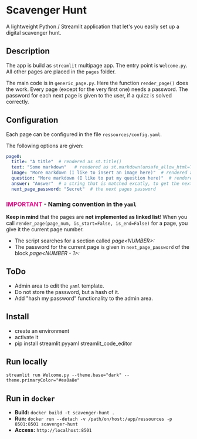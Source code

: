 # Scavenger Hunt

A lightweight Python / Streamlit application that let's you easily set up a digital scavenger hunt.

## Description
The app is build as `streamlit` multipage app.
The entry point is `Welcome.py`. 
All other pages are placed in the `pages` folder.

The main code is in `generic_page.py`. Here the function `render_page()` does the work.
Every page (except for the very first one) needs a password. 
The password for each next page is given to the user, if a quizz is solved correctly.

## Configuration
Each page can be configured in the file `ressources/config.yaml`.

The following options are given:
```yaml
page0:
  title: "A title"  # rendered as st.title()
  text: "Some markdown"   # rendered as st.markdown(unsafe_allow_html=True)
  image: "More markdown (I like to insert an image here)"  # rendered as st.markdown(unsafe_allow_html=True)
  question: "More markdown (I like to put my question here)"  # rendered as st.markdown(unsafe_allow_html=True)
  answer: "Answer"  # a string that is matched excatly, to get the next pages password
  next_page_password: "Secret"  # the next pages password
```

### <span style='color:#ea0a8e'>IMPORTANT</span> - Naming convention in the `yaml`
**Keep in mind** that the pages are **not implemented as linked list**!
When you call `render_page(page_num, is_start=False, is_end=False)` for a page, you give it the current page number.
- The script searches for a section called *page\<NUMBER\>:*
- The password for the current page is given in `next_page_password` of the block *page\<NUMBER - 1\>:*


## ToDo
- Admin area to edit the `yaml` template.
- Do not store the password, but a hash of it.
- Add "hash my password" functionality to the admin area.


## Install
- create an environment
- activate it
- pip install streamlit pyyaml streamlit_code_editor


## Run locally
`streamlit run Welcome.py --theme.base="dark" --theme.primaryColor="#ea0a8e"`


## Run in `docker`
- **Build:** `docker build -t scavenger-hunt .`
- **Run:** `docker run --detach -v /path/on/host:/app/ressources -p 8501:8501 scavenger-hunt`
- **Access:** `http://localhost:8501`